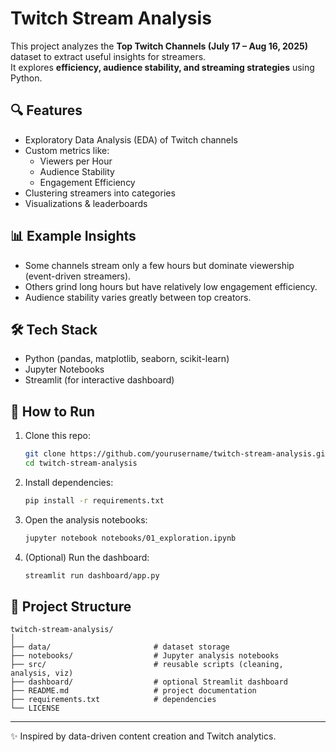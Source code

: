 # Twitch Stream Analysis

This project analyzes the **Top Twitch Channels (July 17 – Aug 16, 2025)** dataset to extract useful insights for streamers.  
It explores **efficiency, audience stability, and streaming strategies** using Python.

## 🔍 Features
- Exploratory Data Analysis (EDA) of Twitch channels
- Custom metrics like:
  - Viewers per Hour
  - Audience Stability
  - Engagement Efficiency
- Clustering streamers into categories
- Visualizations & leaderboards

## 📊 Example Insights
- Some channels stream only a few hours but dominate viewership (event-driven streamers).
- Others grind long hours but have relatively low engagement efficiency.
- Audience stability varies greatly between top creators.

## 🛠️ Tech Stack
- Python (pandas, matplotlib, seaborn, scikit-learn)
- Jupyter Notebooks
- Streamlit (for interactive dashboard)

## 🚀 How to Run
1. Clone this repo:
   ```bash
   git clone https://github.com/yourusername/twitch-stream-analysis.git
   cd twitch-stream-analysis
   ```

2. Install dependencies:
   ```bash
   pip install -r requirements.txt
   ```

3. Open the analysis notebooks:
   ```bash
   jupyter notebook notebooks/01_exploration.ipynb
   ```

4. (Optional) Run the dashboard:
   ```bash
   streamlit run dashboard/app.py
   ```

## 📂 Project Structure
```
twitch-stream-analysis/
│
├── data/                       # dataset storage
├── notebooks/                  # Jupyter analysis notebooks
├── src/                        # reusable scripts (cleaning, analysis, viz)
├── dashboard/                  # optional Streamlit dashboard
├── README.md                   # project documentation
├── requirements.txt            # dependencies
└── LICENSE
```

---
✨ Inspired by data-driven content creation and Twitch analytics.
